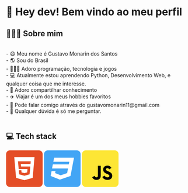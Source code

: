 # 🖖 Hey dev! Bem vindo ao meu perfil

## 👨🏻‍💻 Sobre mim
<br>
- 😄 Meu nome é Gustavo Monarin dos Santos<br>
- 🌎 Sou do Brasil<br>
- 👨🏻‍💻 Adoro programação, tecnologia e jogos<br>
- 💻 Atualmente estou aprendendo Python, Desenvolvimento Web, e qualquer coisa que me interesse.<br>
- 🧠 Adoro compartilhar conhecimento<br>
- ✈️ Viajar é um dos meus hobbies favoritos<br>
- 📧 Pode falar comigo através do gustavomonarin11@gmail.com<br>
- 💬 Qualquer dúvida é só me perguntar.<br>

<br>

## 💻 Tech stack

![HTML Logo](/images/html5.svg)
![CSS Logo](/images/css3.svg)
![Javascript Logo](/images/javascript.svg)



<!--
**guhmonarin/guhmonarin** is a ✨ _special_ ✨ repository because its `README.md` (this file) appears on your GitHub profile.

Here are some ideas to get you started:

- 🔭 I’m currently working on ...
- 🌱 I’m currently learning ...
- 👯 I’m looking to collaborate on ...
- 🤔 I’m looking for help with ...
- 💬 Ask me about ...
- 📫 How to reach me: ...
- 😄 Pronouns: ...
- ⚡ Fun fact: ...
-->
